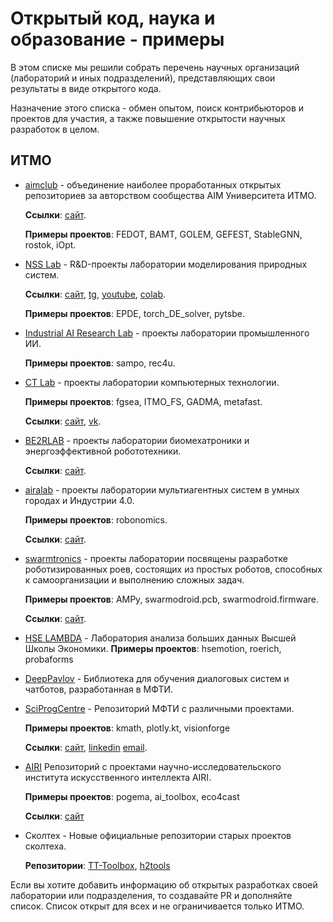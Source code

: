 # Открытый код, наука и образование - примеры

В этом списке мы решили собрать перечень научных организаций (лабораторий и иных подразделений), представляющих свои результаты в виде открытого кода.

Назначение этого списка - обмен опытом, поиск контрибьюторов и проектов для участия,
а также повышение открытости научных разработок в целом.

## ИТМО

- [aimclub](https://github.com/aimclub) - объединение наиболее проработанных открытых репозиториев за авторством сообщества AIM Университета ИТМО.
  
  **Ссылки**: [сайт](https://aim.club/).
  
  **Примеры проектов**: FEDOT, BAMT, GOLEM, GEFEST, StableGNN, rostok, iOpt.
  
- [NSS Lab](https://github.com/ITMO-NSS-team) -
  R&D-проекты лаборатории моделирования природных систем.

  **Ссылки**: [сайт](https://itmo-nss-team.github.io/),
  [tg](https://t.me/NSS_group),
  [youtube](https://www.youtube.com/channel/UC4K9QWaEUpT_p3R4FeDp5jA),
  [colab](https://colab.ws/labs/254).
  
  **Примеры проектов**: EPDE, torch_DE_solver, pytsbe.

- [Industrial AI Research Lab](https://github.com/Industrial-AI-Research-Lab) -
  проекты лаборатории промышленного ИИ.
  
  **Примеры проектов**: sampo, rec4u.

- [CT Lab](https://github.com/ctlab/) -
  проекты лаборатории компьютерных технологии.
  
  **Примеры проектов**: fgsea, ITMO_FS, GADMA, metafast.

  **Ссылки**: [сайт](https://ctlab.ifmo.ru/), [vk](https://vk.com/itmo.ctlab).

- [BE2RLAB](https://github.com/be2rlab) -
  проекты лаборатории биомехатроники и энергоэффективной робототехники.
  
  **Ссылки**: [сайт](http://irc.ifmo.ru/ru/95913/).

- [airalab](https://github.com/airalab) -
  проекты лаборатории мультиагентных систем в умных городах и Индустрии 4.0.
  
  **Примеры проектов**: robonomics.
  
  **Ссылки**: [сайт](http://multi-agent.io/).

- [swarmtronics](https://github.com/swarmtronics) -
  проекты лаборатории посвящены разработке роботизированных роев, состоящих из простых роботов, способных к самоорганизации и выполнению сложных задач.
  
  **Примеры проектов**: AMPy, swarmodroid.pcb, swarmodroid.firmware.
  
  **Ссылки**: [сайт](http://swarmtronics.com/).

- [HSE LAMBDA](https://github.com/HSE-LAMBDA) - 
  Лаборатория анализа больших данных Высшей Школы Экономики.
  **Примеры проектов**: hsemotion, roerich, probaforms
  
- [DeepPavlov](https://github.com/deeppavlov/DeepPavlov) - 
  Библиотека для обучения диалоговых систем и чатботов, разработанная в МФТИ.

- [SciProgCentre](https://github.com/SciProgCentre/kmath) - 
  Репозиторий МФТИ с различными проектами.

  **Примеры проектов**: kmath, plotly.kt, visionforge

  **Ссылки**: [сайт](https://sciprog.center/), [linkedin](https://www.linkedin.com/company/sciprogcentre) [email](mailto:code@sciprog.center).

- [AIRI](https://github.com/AIRI-Institute)
  Репозиторий с проектами научно-исследовательского института искусственного интеллекта AIRI.

  **Примеры проектов**: pogema, ai_toolbox, eco4cast
  
  **Ссылки**: [сайт](https://airi.net/)

- Сколтех - 
  Новые официальные репозитории старых проектов сколтеха.

  **Репозитории**: [TT-Toolbox](https://github.com/oseledets/ttpy), [h2tools](https://bitbucket.org/muxas/h2tools/src/master/)


Если вы хотите добавить информацию об открытых разработках своей лаборатории или подразделения, то создавайте PR и дополняйте список.
Список открыт для всех и не ограничивается только ИТМО.
